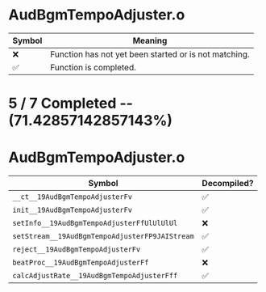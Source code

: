 # AudBgmTempoAdjuster.o
| Symbol | Meaning 
| ------------- | ------------- 
| :x: | Function has not yet been started or is not matching. 
| :white_check_mark: | Function is completed. 


# 5 / 7 Completed -- (71.42857142857143%)
# AudBgmTempoAdjuster.o
| Symbol | Decompiled? |
| ------------- | ------------- |
| `__ct__19AudBgmTempoAdjusterFv` | :white_check_mark: |
| `init__19AudBgmTempoAdjusterFv` | :white_check_mark: |
| `setInfo__19AudBgmTempoAdjusterFfUlUlUlUl` | :x: |
| `setStream__19AudBgmTempoAdjusterFP9JAIStream` | :white_check_mark: |
| `reject__19AudBgmTempoAdjusterFv` | :white_check_mark: |
| `beatProc__19AudBgmTempoAdjusterFf` | :x: |
| `calcAdjustRate__19AudBgmTempoAdjusterFff` | :white_check_mark: |

